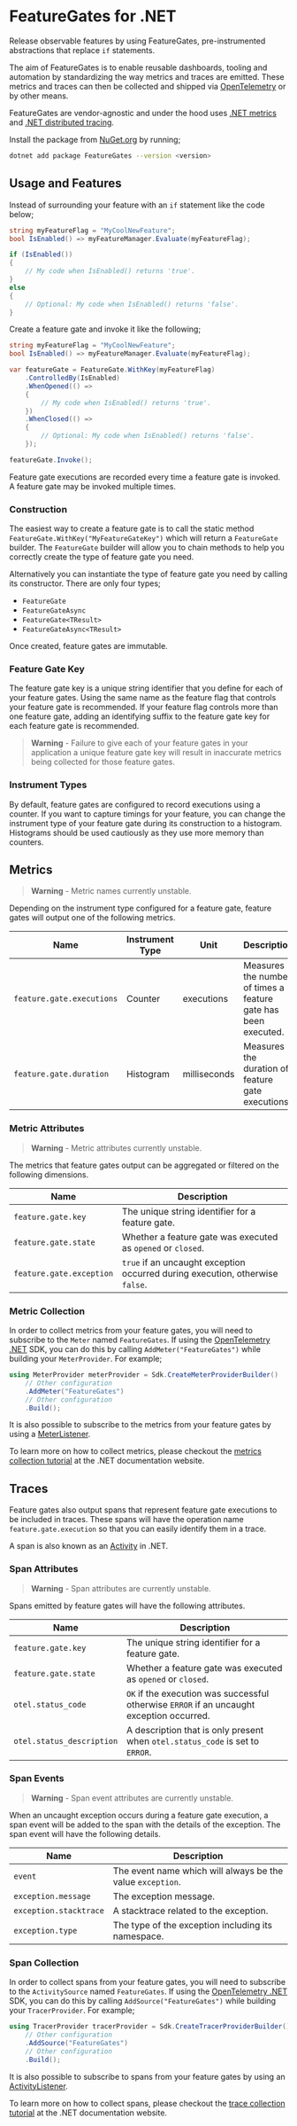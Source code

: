 # FeatureGates for .NET

Release observable features by using FeatureGates, pre-instrumented abstractions that replace `if` statements.

The aim of FeatureGates is to enable reusable dashboards, tooling and automation by standardizing the way metrics and traces are emitted. These metrics and traces can then be collected and shipped via [OpenTelemetry](https://opentelemetry.io/) or by other means.

FeatureGates are vendor-agnostic and under the hood uses [.NET metrics](https://docs.microsoft.com/dotnet/core/diagnostics/metrics) and [.NET distributed tracing](https://docs.microsoft.com/dotnet/core/diagnostics/distributed-tracing).

Install the package from [NuGet.org](https://www.nuget.org/packages/FeatureGates) by running;

```sh
dotnet add package FeatureGates --version <version>
```

## Usage and Features

Instead of surrounding your feature with an `if` statement like the code below;

```C#
string myFeatureFlag = "MyCoolNewFeature";
bool IsEnabled() => myFeatureManager.Evaluate(myFeatureFlag);

if (IsEnabled())
{
    // My code when IsEnabled() returns 'true'.
}
else
{
    // Optional: My code when IsEnabled() returns 'false'.
}
```

Create a feature gate and invoke it like the following;

```C#
string myFeatureFlag = "MyCoolNewFeature";
bool IsEnabled() => myFeatureManager.Evaluate(myFeatureFlag);

var featureGate = FeatureGate.WithKey(myFeatureFlag)
    .ControlledBy(IsEnabled)
    .WhenOpened(() =>
    {
        // My code when IsEnabled() returns 'true'.
    })
    .WhenClosed(() =>
    {
        // Optional: My code when IsEnabled() returns 'false'.
    });

featureGate.Invoke();
```

Feature gate executions are recorded every time a feature gate is invoked. A feature gate may be invoked multiple times.

### Construction

The easiest way to create a feature gate is to call the static method `FeatureGate.WithKey("MyFeatureGateKey")` which will return a `FeatureGate` builder. The `FeatureGate` builder will allow you to chain methods to help you correctly create the type of feature gate you need.

Alternatively you can instantiate the type of feature gate you need by calling its constructor. There are only four types;

- `FeatureGate`
- `FeatureGateAsync`
- `FeatureGate<TResult>`
- `FeatureGateAsync<TResult>`

Once created, feature gates are immutable.

### Feature Gate Key

The feature gate key is a unique string identifier that you define for each of your feature gates. Using the same name as the feature flag that controls your feature gate is recommended. If your feature flag controls more than one feature gate, adding an identifying suffix to the feature gate key for each feature gate is recommended.

> **Warning** - Failure to give each of your feature gates in your application a unique feature gate key will result in inaccurate metrics being collected for those feature gates.

### Instrument Types

By default, feature gates are configured to record executions using a counter. If you want to capture timings for your feature, you can change the instrument type of your feature gate during its construction to a histogram. Histograms should be used cautiously as they use more memory than counters.

## Metrics

> **Warning** - Metric names currently unstable.

Depending on the instrument type configured for a feature gate, feature gates will output one of the following metrics.

| Name                      | Instrument Type | Unit         | Description                                                    |
| ------------------------- | --------------- | ------------ | -------------------------------------------------------------- |
| `feature.gate.executions` | Counter         | executions   | Measures the number of times a feature gate has been executed. |
| `feature.gate.duration`   | Histogram       | milliseconds | Measures the duration of feature gate executions.              |

### Metric Attributes

> **Warning** - Metric attributes currently unstable.

The metrics that feature gates output can be aggregated or filtered on the following dimensions.

| Name                     | Description                                                                   |
| -----------------------  | ----------------------------------------------------------------------------- |
| `feature.gate.key`       | The unique string identifier for a feature gate.                              |
| `feature.gate.state`     | Whether a feature gate was executed as `opened` or `closed`.                  |
| `feature.gate.exception` | `true` if an uncaught exception occurred during execution, otherwise `false`. |

### Metric Collection

In order to collect metrics from your feature gates, you will need to subscribe to the `Meter` named `FeatureGates`. If using the [OpenTelemetry .NET](https://github.com/open-telemetry/opentelemetry-dotnet) SDK, you can do this by calling `AddMeter("FeatureGates")` while building your `MeterProvider`. For example;

```C#
using MeterProvider meterProvider = Sdk.CreateMeterProviderBuilder()
    // Other configuration
    .AddMeter("FeatureGates")
    // Other configuration
    .Build();
```

It is also possible to subscribe to the metrics from your feature gates by using a [MeterListener](https://docs.microsoft.com/dotnet/api/system.diagnostics.metrics.meterlistener).

To learn more on how to collect metrics, please checkout the [metrics collection tutorial](https://docs.microsoft.com/en-au/dotnet/core/diagnostics/metrics-collection) at the .NET documentation website.

## Traces

Feature gates also output spans that represent feature gate executions to be included in traces. These spans will have the operation name `feature.gate.execution` so that you can easily identify them in a trace.

A span is also known as an [Activity](https://docs.microsoft.com/dotnet/api/system.diagnostics.activity) in .NET.

### Span Attributes

> **Warning** - Span attributes are currently unstable.

Spans emitted by feature gates will have the following attributes.

| Name                      | Description                                                                               |
| ------------------------- | ----------------------------------------------------------------------------------------- |
| `feature.gate.key`        | The unique string identifier for a feature gate.                                          |
| `feature.gate.state`      | Whether a feature gate was executed as `opened` or `closed`.                              |
| `otel.status_code`        | `OK` if the execution was successful otherwise `ERROR` if an uncaught exception occurred. |
| `otel.status_description` | A description that is only present when `otel.status_code` is set to `ERROR`.             |

### Span Events

> **Warning** - Span event attributes are currently unstable.

When an uncaught exception occurs during a feature gate execution, a span event will be added to the span with the details of the exception. The span event will have the following details.

| Name                   | Description                                                |
| ---------------------- | ---------------------------------------------------------- |
| `event`                | The event name which will always be the value `exception`. |
| `exception.message`    | The exception message.                                     |
| `exception.stacktrace` | A stacktrace related to the exception.                     |
| `exception.type`       | The type of the exception including its namespace.         |

### Span Collection

In order to collect spans from your feature gates, you will need to subscribe to the `ActivitySource` named `FeatureGates`. If using the [OpenTelemetry .NET](https://github.com/open-telemetry/opentelemetry-dotnet) SDK, you can do this by calling `AddSource("FeatureGates")` while building your `TracerProvider`. For example;

```C#
using TracerProvider tracerProvider = Sdk.CreateTracerProviderBuilder()
    // Other configuration
    .AddSource("FeatureGates")
    // Other configuration
    .Build();
```

It is also possible to subscribe to spans from your feature gates by using an [ActivityListener](https://docs.microsoft.com/dotnet/api/system.diagnostics.activitylistener).

To learn more on how to collect spans, please checkout the [trace collection tutorial](https://docs.microsoft.com/dotnet/core/diagnostics/distributed-tracing-collection-walkthroughs) at the .NET documentation website.
